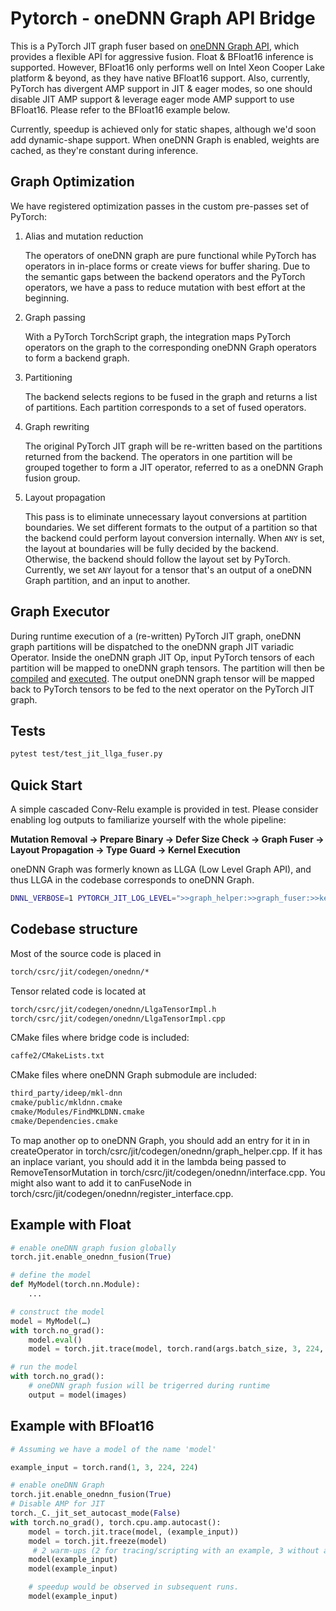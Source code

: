 # Pytorch - oneDNN Graph API Bridge
This is a PyTorch JIT graph fuser based on [oneDNN Graph API](https://spec.oneapi.io/onednn-graph/latest/programming_model.html), which provides a flexible API for aggressive fusion. Float & BFloat16 inference is supported. However, BFloat16 only performs well on Intel Xeon Cooper Lake platform & beyond, as they have native BFloat16 support. Also, currently, PyTorch has divergent AMP support in JIT & eager modes, so one should disable JIT AMP support & leverage eager mode AMP support to use BFloat16. Please refer to the BFloat16 example below.

Currently, speedup is achieved only for static shapes, although we'd soon add dynamic-shape support. When oneDNN Graph is enabled, weights are cached, as they're constant during inference.

## Graph Optimization
We have registered optimization passes in the custom pre-passes set of PyTorch:

1. Alias and mutation reduction

    The operators of oneDNN graph are pure functional while PyTorch has operators in in-place forms or create views for buffer sharing.
    Due to the semantic gaps between the backend operators and the PyTorch operators, we have a pass to reduce mutation with best effort at the beginning.

2. Graph passing

    With a PyTorch TorchScript graph, the integration maps PyTorch operators on the graph to the corresponding oneDNN Graph operators to form a backend graph.

3. Partitioning

    The backend selects regions to be fused in the graph and returns a list of partitions. Each partition corresponds to a set of fused operators.

4. Graph rewriting

    The original PyTorch JIT graph will be re-written based on the partitions returned from the backend. The operators in one partition will be grouped together to form a JIT operator, referred to as a oneDNN Graph fusion group.

5. Layout propagation

    This pass is to eliminate unnecessary layout conversions at partition boundaries. We set different formats to the output of a partition so that the backend could perform layout conversion internally. When `ANY` is set, the layout at boundaries will be fully decided by the backend. Otherwise, the backend should follow the layout set by PyTorch. Currently, we set `ANY` layout for a tensor that's an output of a oneDNN Graph partition, and an input to another.

## Graph Executor
During runtime execution of a (re-written) PyTorch JIT graph, oneDNN graph partitions will be dispatched to the oneDNN graph JIT variadic Operator.
Inside the oneDNN graph JIT Op, input PyTorch tensors of each partition will be mapped to oneDNN graph tensors. The partition will then be [compiled](https://spec.oneapi.io/onednn-graph/latest/programming_model.html#partition) and [executed](https://spec.oneapi.io/onednn-graph/latest/programming_model.html#compiled-partition). The output oneDNN graph tensor will be mapped back to PyTorch tensors to be fed to the next operator on the PyTorch JIT graph.


## Tests

```bash
pytest test/test_jit_llga_fuser.py
```

## Quick Start

A simple cascaded Conv-Relu example is provided in test. Please consider enabling log outputs to familiarize yourself with the whole pipeline:

**Mutation Removal -> Prepare Binary -> Defer Size Check -> Graph Fuser -> Layout Propagation -> Type Guard -> Kernel Execution**

oneDNN Graph was formerly known as LLGA (Low Level Graph API),
and thus LLGA in the codebase corresponds to oneDNN Graph.

```bash
DNNL_VERBOSE=1 PYTORCH_JIT_LOG_LEVEL=">>graph_helper:>>graph_fuser:>>kernel:>>interface" python -u test/test_jit_llga_fuser.py -k test_conv2d_eltwise
```

## Codebase structure

Most of the source code is placed in

```bash
torch/csrc/jit/codegen/onednn/*
```

Tensor related code is located at

```bash
torch/csrc/jit/codegen/onednn/LlgaTensorImpl.h
torch/csrc/jit/codegen/onednn/LlgaTensorImpl.cpp
```

CMake files where bridge code is included:

```bash
caffe2/CMakeLists.txt
```

CMake files where oneDNN Graph submodule are included:

```bash
third_party/ideep/mkl-dnn
cmake/public/mkldnn.cmake
cmake/Modules/FindMKLDNN.cmake
cmake/Dependencies.cmake
```

To map another op to oneDNN Graph, you should add an entry for it in in createOperator in torch/csrc/jit/codegen/onednn/graph_helper.cpp.
If it has an inplace variant, you should add it in the lambda being passed to RemoveTensorMutation in
torch/csrc/jit/codegen/onednn/interface.cpp. You might also want to add it to canFuseNode in torch/csrc/jit/codegen/onednn/register_interface.cpp.

## Example with Float


```python
# enable oneDNN graph fusion globally
torch.jit.enable_onednn_fusion(True)

# define the model
def MyModel(torch.nn.Module):
    ...

# construct the model
model = MyModel(…)
with torch.no_grad():
    model.eval()
    model = torch.jit.trace(model, torch.rand(args.batch_size, 3, 224, 224))

# run the model
with torch.no_grad():
    # oneDNN graph fusion will be trigerred during runtime
    output = model(images)
```

## Example with BFloat16

```python
# Assuming we have a model of the name 'model'

example_input = torch.rand(1, 3, 224, 224)

# enable oneDNN Graph
torch.jit.enable_onednn_fusion(True)
# Disable AMP for JIT
torch._C._jit_set_autocast_mode(False)
with torch.no_grad(), torch.cpu.amp.autocast():
    model = torch.jit.trace(model, (example_input))
    model = torch.jit.freeze(model)
     # 2 warm-ups (2 for tracing/scripting with an example, 3 without an example)
    model(example_input)
    model(example_input)

    # speedup would be observed in subsequent runs.
    model(example_input)
```
